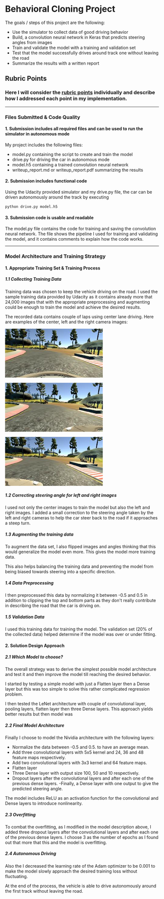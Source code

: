 # **Behavioral Cloning Project**


The goals / steps of this project are the following:
* Use the simulator to collect data of good driving behavior
* Build, a convolution neural network in Keras that predicts steering angles from images
* Train and validate the model with a training and validation set
* Test that the model successfully drives around track one without leaving the road
* Summarize the results with a written report

[//]: # (Image References)

[center_image]: ./examples/center_2016_12_01_13_31_14_194.jpg
[left_image]: ./examples/left_2016_12_01_13_31_14_194.jpg
[right_image]: ./examples/right_2016_12_01_13_31_14_194.jpg

## Rubric Points
### Here I will consider the [rubric points](https://review.udacity.com/#!/rubrics/432/view) individually and describe how I addressed each point in my implementation.  

---
### Files Submitted & Code Quality

#### 1. Submission includes all required files and can be used to run the simulator in autonomous mode

My project includes the following files:
* model.py containing the script to create and train the model
* drive.py for driving the car in autonomous mode
* model.h5 containing a trained convolution neural network
* writeup_report.md or writeup_report.pdf summarizing the results

#### 2. Submission includes functional code
Using the Udacity provided simulator and my drive.py file, the car can be driven autonomously around the track by executing
```sh
python drive.py model.h5
```

#### 3. Submission code is usable and readable

The model.py file contains the code for training and saving the convolution neural network. The file shows the pipeline I used for training and validating the model, and it contains comments to explain how the code works.

------------------------------------------------------------------------------

### Model Architecture and Training Strategy

#### 1. Appropriate Training Set & Training Process

##### 1.1 Collecting Training Data
Training data was chosen to keep the vehicle driving on the road. I used the sample training data provided by Udacity as it contains already more that 24,000 images that with the appropriate preprocessing and augmenting could be enough to train the model and achieve the desired results.

The recorded data contains couple of laps using center lane driving. Here are examples of the center, left and the right camera images:

![alt text][center_image]

![alt text][left_image]

![alt text][right_image]

##### 1.2 Correcting steering angle for left and right images
I used not only the center images to train the model but also the left and right images.
I added a small correction to the steering angle taken by the left and right cameras to help the car steer back to the road if it approaches a steep turn.

##### 1.3 Augmenting the training data
To augment the data set, I also flipped images and angles thinking that this would generalize the model even more. This gives the model more training data.

This also helps balancing the training data and preventing the model from being biased towards steering into a specific direction.

##### 1.4 Data Preprocessing
I then preprocessed this data by normalizing it between -0.5 and 0.5 in addition to clipping the top and bottom parts as they don't really contribute in describing the road that the car is driving on.

##### 1.5 Validation Data
I used this training data for training the model. The validation set (20% of the collected data) helped determine if the model was over or under fitting.

#### 2. Solution Design Approach

##### 2.1 Which Model to choose?
The overall strategy was to derive the simplest possible model architecture and test it and then improve the model till reaching the desired behavior.

I started by testing a simple model with just a Flatten layer then a Dense layer but this was too simple to solve this rather complicated regression problem.

I then tested the LeNet architecture with couple of convolutional layer, pooling layers, flatten layer then three Dense layers. This approach yields better results but then model was

##### 2.2 Final Model Architecture
Finally I choose to model the Nividia architecture with the following layers:

- Normalize the data between -0.5 and 0.5. to have an average mean.
- Add three convolutional layers with 5x5 kernel and 24, 36 and 48 feature maps respectively.
- Add two convolutional layers with 3x3 kernel and 64 feature maps.
- Flatten layer
- Three Dense layer with output size 100, 50 and 10 respectively.
- Dropout layers after the convolutional layers and after each one of the previous dense layers.
-Finally, a Dense layer with one output to give the predicted steering angle.

The model includes ReLU as an activation function for the convolutional and Dense layers to introduce nonlinearity.

##### 2.3 Overfitting
To combat the overfitting, as I modified in the model description above, I added three dropout layers after the convolutional layers and after each one of the previous dense layers.
I choose 3 as the number of epochs as I found out that more that this and the model is overfitting.

##### 2.4 Autonomous Driving
Also the I decreased the learning rate of the Adam optimizer to be 0.001 to make the model slowly  approach the desired training loss without fluctuating.

At the end of the process, the vehicle is able to drive autonomously around the first track without leaving the road.
